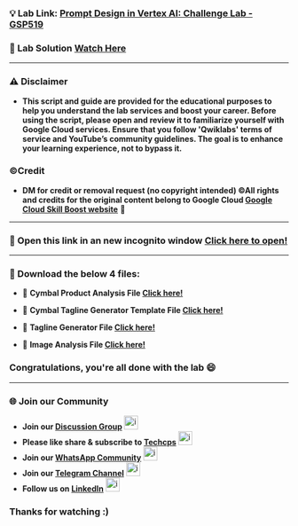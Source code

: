 

### 💡 Lab Link: [Prompt Design in Vertex AI: Challenge Lab - GSP519](https://www.cloudskillsboost.google/focuses/86504?parent=catalog)

### 🚀 Lab Solution [Watch Here](https://youtu.be/b8aMTOLYcC0)

---

### ⚠️ Disclaimer
- **This script and guide are provided for  the educational purposes to help you understand the lab services and boost your career. Before using the script, please open and review it to familiarize yourself with Google Cloud services. Ensure that you follow 'Qwiklabs' terms of service and YouTube’s community guidelines. The goal is to enhance your learning experience, not to bypass it.**

### ©Credit
- **DM for credit or removal request (no copyright intended) ©All rights and credits for the original content belong to Google Cloud [Google Cloud Skill Boost website](https://www.cloudskillsboost.google/)** 🙏

---

###  🚀 Open this link in an new incognito window [Click here to open!](https://console.cloud.google.com/vertex-ai/studio/saved-prompts?project=)

---

### 🚨 Download the below 4 files:

- 🚀 **Cymbal Product Analysis File [Click here!](https://github.com/Techcps/Google-Cloud-Skills-Boost/blob/main/)**

- 🚀 **Cymbal Tagline Generator Template File [Click here!](https://github.com/Techcps/Google-Cloud-Skills-Boost/blob/main/)**

- 🚀 **Tagline Generator File [Click here!](https://github.com/Techcps/Google-Cloud-Skills-Boost/blob/main/)**

- 🚀 **Image Analysis File [Click here!](https://github.com/Techcps/Google-Cloud-Skills-Boost/blob/main/)**


### Congratulations, you're all done with the lab 😄

---

### 🌐 Join our Community

- **Join our [Discussion Group](https://t.me/Techcpschat)** <img src="https://github.com/user-attachments/assets/a4a4b767-151c-461d-bca1-da6d4c0cd68a" alt="icon" width="25" height="25">
- **Please like share & subscribe to [Techcps](https://www.youtube.com/@techcps)** <img src="https://github.com/user-attachments/assets/6ee41001-c795-467c-8d96-06b56c246b9c" alt="icon" width="25" height="25">
- **Join our [WhatsApp Community](https://whatsapp.com/channel/0029Va9nne147XeIFkXYv71A)** <img src="https://github.com/user-attachments/assets/aa10b8b2-5424-40bc-8911-7969f29f6dae" alt="icon" width="25" height="25">
- **Join our [Telegram Channel](https://t.me/Techcps)** <img src="https://github.com/user-attachments/assets/a4a4b767-151c-461d-bca1-da6d4c0cd68a" alt="icon" width="25" height="25">
- **Follow us on [LinkedIn](https://www.linkedin.com/company/techcps/)** <img src="https://github.com/user-attachments/assets/b9da471b-2f46-4d39-bea9-acdb3b3a23b0" alt="icon" width="25" height="25">

### Thanks for watching :)

